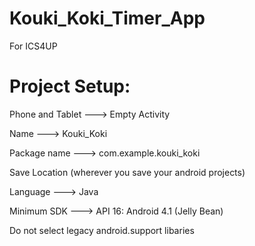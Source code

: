 # Kouki_Koki_Timer_App
For ICS4UP

# Project Setup:

Phone and Tablet ---> Empty Activity

Name ---> Kouki_Koki

Package name ---> com.example.kouki_koki

Save Location (wherever you save your android projects)

Language ---> Java

Minimum SDK ---> API 16: Android 4.1 (Jelly Bean)

Do not select legacy android.support libaries
